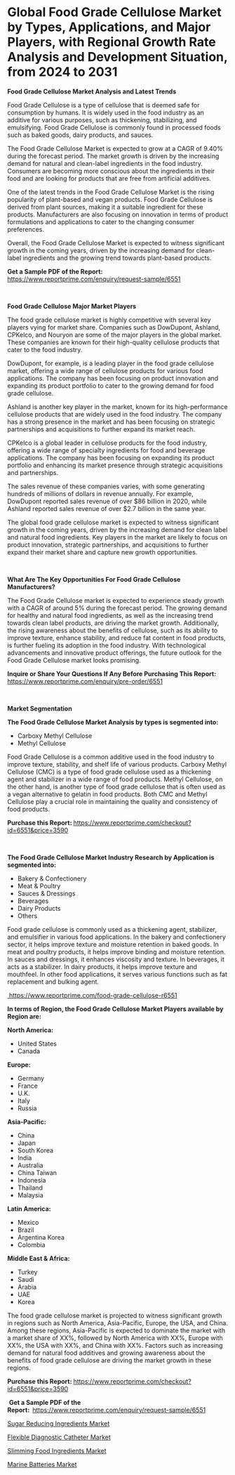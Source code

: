 <p><h1>Global Food Grade Cellulose Market by Types, Applications, and Major Players, with Regional Growth Rate Analysis and Development Situation, from 2024 to 2031</h1></p><p><strong>Food Grade Cellulose Market Analysis and Latest Trends</strong></p>
<p><p>Food Grade Cellulose is a type of cellulose that is deemed safe for consumption by humans. It is widely used in the food industry as an additive for various purposes, such as thickening, stabilizing, and emulsifying. Food Grade Cellulose is commonly found in processed foods such as baked goods, dairy products, and sauces.</p><p>The Food Grade Cellulose Market is expected to grow at a CAGR of 9.40% during the forecast period. The market growth is driven by the increasing demand for natural and clean-label ingredients in the food industry. Consumers are becoming more conscious about the ingredients in their food and are looking for products that are free from artificial additives.</p><p>One of the latest trends in the Food Grade Cellulose Market is the rising popularity of plant-based and vegan products. Food Grade Cellulose is derived from plant sources, making it a suitable ingredient for these products. Manufacturers are also focusing on innovation in terms of product formulations and applications to cater to the changing consumer preferences.</p><p>Overall, the Food Grade Cellulose Market is expected to witness significant growth in the coming years, driven by the increasing demand for clean-label ingredients and the growing trend towards plant-based products.</p></p>
<p><strong>Get a Sample PDF of the Report:&nbsp;</strong> <a href="https://www.reportprime.com/enquiry/request-sample/6551">https://www.reportprime.com/enquiry/request-sample/6551</a></p>
<p>&nbsp;</p>
<p><strong>Food Grade Cellulose Major Market Players</strong></p>
<p><p>The food grade cellulose market is highly competitive with several key players vying for market share. Companies such as DowDupont, Ashland, CPKelco, and Nouryon are some of the major players in the global market. These companies are known for their high-quality cellulose products that cater to the food industry.</p><p>DowDupont, for example, is a leading player in the food grade cellulose market, offering a wide range of cellulose products for various food applications. The company has been focusing on product innovation and expanding its product portfolio to cater to the growing demand for food grade cellulose.</p><p>Ashland is another key player in the market, known for its high-performance cellulose products that are widely used in the food industry. The company has a strong presence in the market and has been focusing on strategic partnerships and acquisitions to further expand its market reach.</p><p>CPKelco is a global leader in cellulose products for the food industry, offering a wide range of specialty ingredients for food and beverage applications. The company has been focusing on expanding its product portfolio and enhancing its market presence through strategic acquisitions and partnerships.</p><p>The sales revenue of these companies varies, with some generating hundreds of millions of dollars in revenue annually. For example, DowDupont reported sales revenue of over $86 billion in 2020, while Ashland reported sales revenue of over $2.7 billion in the same year.</p><p>The global food grade cellulose market is expected to witness significant growth in the coming years, driven by the increasing demand for clean label and natural food ingredients. Key players in the market are likely to focus on product innovation, strategic partnerships, and acquisitions to further expand their market share and capture new growth opportunities.</p></p>
<p>&nbsp;</p>
<p><strong>What Are The Key Opportunities For Food Grade Cellulose Manufacturers?</strong></p>
<p><p>The Food Grade Cellulose market is expected to experience steady growth with a CAGR of around 5% during the forecast period. The growing demand for healthy and natural food ingredients, as well as the increasing trend towards clean label products, are driving the market growth. Additionally, the rising awareness about the benefits of cellulose, such as its ability to improve texture, enhance stability, and reduce fat content in food products, is further fueling its adoption in the food industry. With technological advancements and innovative product offerings, the future outlook for the Food Grade Cellulose market looks promising.</p></p>
<p><strong>Inquire or Share Your Questions If Any Before Purchasing This Report:</strong> <a href="https://www.reportprime.com/enquiry/pre-order/6551">https://www.reportprime.com/enquiry/pre-order/6551</a></p>
<p>&nbsp;</p>
<p><strong>Market Segmentation</strong></p>
<p><strong>The Food Grade Cellulose Market Analysis by types is segmented into:</strong></p>
<p><ul><li>Carboxy Methyl Cellulose</li><li>Methyl Cellulose</li></ul></p>
<p><p>Food Grade Cellulose is a common additive used in the food industry to improve texture, stability, and shelf life of various products. Carboxy Methyl Cellulose (CMC) is a type of food grade cellulose used as a thickening agent and stabilizer in a wide range of food products. Methyl Cellulose, on the other hand, is another type of food grade cellulose that is often used as a vegan alternative to gelatin in food products. Both CMC and Methyl Cellulose play a crucial role in maintaining the quality and consistency of food products.</p></p>
<p><strong>Purchase this Report:&nbsp;</strong><a href="https://www.reportprime.com/checkout?id=6551&price=3590">https://www.reportprime.com/checkout?id=6551&price=3590</a></p>
<p>&nbsp;</p>
<p><strong>The Food Grade Cellulose Market Industry Research by Application is segmented into:</strong></p>
<p><ul><li>Bakery & Confectionery</li><li>Meat & Poultry</li><li>Sauces & Dressings</li><li>Beverages</li><li>Dairy Products</li><li>Others</li></ul></p>
<p><p>Food grade cellulose is commonly used as a thickening agent, stabilizer, and emulsifier in various food applications. In the bakery and confectionery sector, it helps improve texture and moisture retention in baked goods. In meat and poultry products, it helps improve binding and moisture retention. In sauces and dressings, it enhances viscosity and texture. In beverages, it acts as a stabilizer. In dairy products, it helps improve texture and mouthfeel. In other food applications, it serves various functions such as fat replacement and bulking agent.</p></p>
<p><a href="https://www.reportprime.com/food-grade-cellulose-r6551">&nbsp;https://www.reportprime.com/food-grade-cellulose-r6551</a></p>
<p><strong>In terms of Region, the Food Grade Cellulose Market Players available by Region are:</strong></p>
<p>
    <p> <strong> North America: </strong>
        <ul>
            <li>United States</li>
            <li>Canada</li>
        </ul>
        </p> 
    <p> <strong> Europe: </strong>
        <ul>
            <li>Germany</li>
            <li>France</li>
            <li>U.K.</li>
            <li>Italy</li>
            <li>Russia</li>
        </ul>
        </p> 
    <p> <strong> Asia-Pacific: </strong>
        <ul>
            <li>China</li>
            <li>Japan</li>
            <li>South Korea</li>
            <li>India</li>
            <li>Australia</li>
            <li>China Taiwan</li>
            <li>Indonesia</li>
            <li>Thailand</li>
            <li>Malaysia</li>
        </ul>
        </p> 
    <p> <strong> Latin America: </strong>
        <ul>
            <li>Mexico</li>
            <li>Brazil</li>
            <li>Argentina Korea</li>
            <li>Colombia</li>
        </ul>
        </p> 
    <p> <strong> Middle East & Africa: </strong>
        <ul>
            <li>Turkey</li>
            <li>Saudi</li>
            <li>Arabia</li>
            <li>UAE</li>
            <li>Korea</li>
        </ul>
    </p>
    </p>
<p><p>The food grade cellulose market is projected to witness significant growth in regions such as North America, Asia-Pacific, Europe, the USA, and China. Among these regions, Asia-Pacific is expected to dominate the market with a market share of XX%, followed by North America with XX%, Europe with XX%, the USA with XX%, and China with XX%. Factors such as increasing demand for natural food additives and growing awareness about the benefits of food grade cellulose are driving the market growth in these regions.</p></p>
<p><strong>Purchase this Report: </strong><a href="https://www.reportprime.com/checkout?id=6551&price=3590">https://www.reportprime.com/checkout?id=6551&price=3590</a></p>
<p>&nbsp;<strong>Get a Sample PDF of the Report:&nbsp;&nbsp;</strong><a href="https://www.reportprime.com/enquiry/request-sample/6551">https://www.reportprime.com/enquiry/request-sample/6551</a></p>
<p><strong></strong></p>
<p><p><a href="https://github.com/dmmanir420/Market-Research-Report-List-1/blob/main/sugar-reducing-ingredients-market.md">Sugar Reducing Ingredients Market</a></p><p><a href="https://issuu.com/reportprime-2/docs/flexible-diagnostic-catheter-market-size-2030.pptx">Flexible Diagnostic Catheter Market</a></p><p><a href="https://github.com/susanjprice2023/Market-Research-Report-List-2/blob/main/slimming-food-ingredients-market.md">Slimming Food Ingredients Market</a></p><p><a href="https://issuu.com/reportprime-2/docs/marine-batteries-market-size-2030.pptx">Marine Batteries Market</a></p></p>